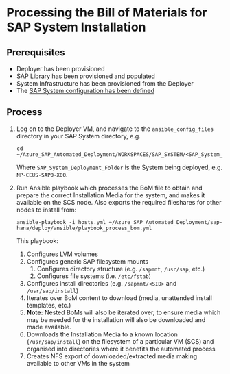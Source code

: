 # Processing the Bill of Materials for SAP System Installation

## Prerequisites

- Deployer has been provisioned
- SAP Library has been provisioned and populated
- System Infrastructure has been provisioned from the Deployer
- The [SAP System configuration has been defined](./system-definition.md)

## Process

1. Log on to the Deployer VM, and navigate to the `ansible_config_files` directory in your SAP System directory, e.g.

   ```shell
   cd ~/Azure_SAP_Automated_Deployment/WORKSPACES/SAP_SYSTEM/<SAP_System_Deployment_Folder>/ansible_config_files
   ```

   Where `SAP_System_Deployment_Folder` is the System being deployed, e.g. `NP-CEUS-SAP0-X00`.

1. Run Ansible playbook which processes the BoM file to obtain and prepare the correct Installation Media for the system, and makes it available on the SCS node. Also exports the required fileshares for other nodes to install from:

   ```shell
   ansible-playbook -i hosts.yml ~/Azure_SAP_Automated_Deployment/sap-hana/deploy/ansible/playbook_process_bom.yml
   ```

   This playbook:

   1. Configures LVM volumes
   1. Configures generic SAP filesystem mounts
      1. Configures directory structure (e.g. `/sapmnt`, `/usr/sap`, etc.)
      1. Configures file systems (i.e. `/etc/fstab`)
   1. Configures install directories (e.g. `/sapmnt/<SID>` and `/usr/sap/install`)
   1. Iterates over BoM content to download (media, unattended install templates, etc.)
   1. **Note:** Nested BoMs will also be iterated over, to ensure media which may be needed for the installation will also be downloaded and made available.
   1. Downloads the Installation Media to a known location (`/usr/sap/install`) on the filesystem of a particular VM (SCS) and organised into directories where it benefits the automated process
   1. Creates NFS export of downloaded/extracted media making available to other VMs in the system
